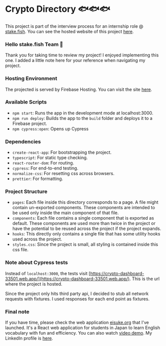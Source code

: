 # Crypto Directory 🐟🐟🐟

This project is part of the interview process for an internship role @ [stake.fish](https://stake.fish/en/).
You can see the hosted website of this project [here](https://crypto-dashboard-33501.web.app/).

### Hello stake.fish Team 👋

Thank you for taking time to review my project! I enjoyed implementing this one.
I added a little note here for your reference when navigating my project.

### Hosting Environment

The projected is served by Firebase Hosting.
You can visit the site [here](https://crypto-dashboard-33501.web.app/).

### Available Scripts

- `npm start`: Runs the app in the development mode at localhost:3000.
- `npm run deploy`: Builds the app  to the `build` folder and deploys it to a Firebase project.
- `npm cypress:open`: Opens up Cypress

### Dependencies

- `create-react-app`: For bootstrapping the project.
- `typescript`: For static type checking.
- `react-router-dom`: For routing.
- `cypress`: For end-to-end testing.
- `normalize-css`: For resetting css across browsers.
- `prettier`: For formatting.

### Project Structure

- `pages`: Each file inside this directory corresponds to a page. A file might contain un-exported components.
These components are intended to be used only inside the main component of that file.
- `components`: Each file contains a single component that is exported as default.
These components are used more than twice in the project or have the potential to be reused
across the project if the project expands.
- `hooks`: This directly only contains a single file that has some utility hooks used across the project.
- `styles.css`: Since the project is small, all styling is contained inside this css file.

### Note about Cypress tests

Instead of `localhost:3000`, the tests visit
[https://crypto-dashboard-33501.web.app/](https://crypto-dashboard-33501.web.app/).
This is the url where the project is hosted.


Since the project only hits third party api, I decided to stub all network requests with fixtures.
I used responses for each end point as fixtures.

### Final note

If you have time, please check the web application [eisuke.org](https://eisuke.org/) that I've launched.
It's a React web application for students in Japan to learn English vocabulary with fun and efficiency.
You can also watch [video demo](https://youtu.be/TmVEWS-gcos).
My LinkedIn profile is [here](https://www.linkedin.com/in/hayata111
).